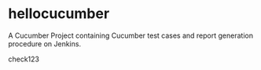 # hellocucumber
A Cucumber Project containing Cucumber test cases and report generation procedure on Jenkins.

check123
